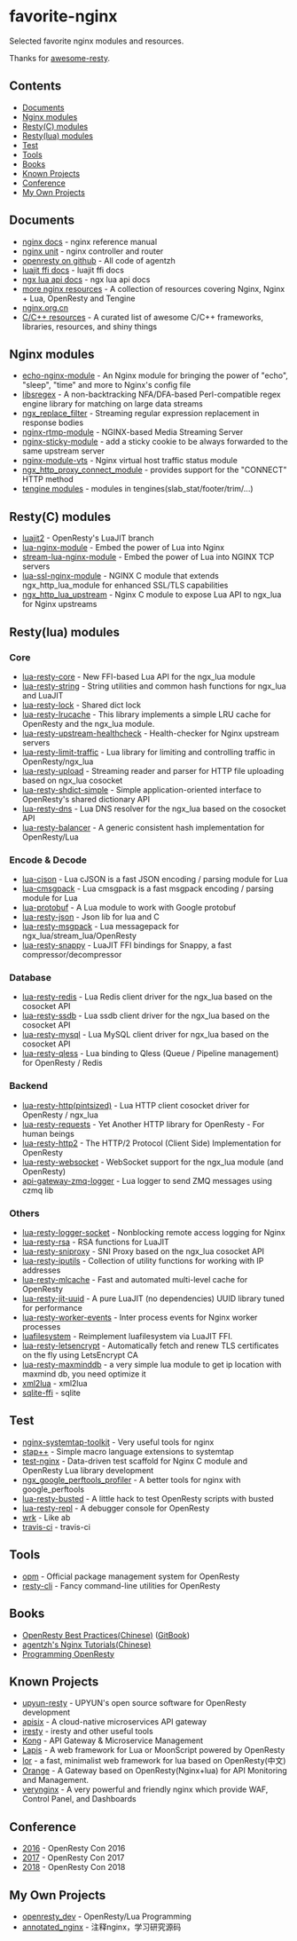# favorite-nginx
Selected favorite nginx modules and resources.

Thanks for [awesome-resty](https://github.com/bungle/awesome-resty).

## Contents
* [Documents](#documents)
* [Nginx modules](#nginx-modules)
* [Resty(C) modules](#restyc-modules)
* [Resty(lua) modules](#restylua-modules)
* [Test](#test)
* [Tools](#tools)
* [Books](#books)
* [Known Projects](#known-projects)
* [Conference](#conference)
* [My Own Projects](#my-own-projects)


## Documents
* [nginx docs](http://nginx.org/en/docs/) - nginx reference manual
* [nginx unit](http://unit.nginx.org/) - nginx controller and router
* [openresty on github](https://github.com/openresty) - All code of agentzh
* [luajit ffi docs](http://luajit.org/ext_ffi.html) - luajit ffi docs
* [ngx lua api docs](https://github.com/openresty/lua-nginx-module/#nginx-api-for-lua) - ngx lua api docs
* [more nginx resources](https://github.com/fcambus/nginx-resources) - A collection of resources covering Nginx, Nginx + Lua, OpenResty and Tengine
* [nginx.org.cn](https://www.nginx.org.cn/)
* [C/C++ resources](https://github.com/fffaraz/awesome-cpp) - A curated list of awesome C/C++ frameworks, libraries, resources, and shiny things

## Nginx modules
* [echo-nginx-module](https://github.com/openresty/echo-nginx-module) - An Nginx module for bringing the power of "echo", "sleep", "time" and more to Nginx's config file
* [libsregex](https://github.com/openresty/sregex) -  A non-backtracking NFA/DFA-based Perl-compatible regex engine library for matching on large data streams
* [ngx_replace_filter](https://github.com/openresty/replace-filter-nginx-module) - Streaming regular expression replacement in response bodies
* [nginx-rtmp-module](https://github.com/arut/nginx-rtmp-module) - NGINX-based Media Streaming Server
* [nginx-sticky-module](https://github.com/bymaximus/nginx-sticky-module-ng) - add a sticky cookie to be always forwarded to the same upstream server
* [nginx-module-vts](https://github.com/vozlt/nginx-module-vts) - Nginx virtual host traffic status module
* [ngx_http_proxy_connect_module](https://github.com/chobits/ngx_http_proxy_connect_module) - provides support for the "CONNECT" HTTP method
* [tengine modules](https://github.com/alibaba/tengine) - modules in tengines(slab_stat/footer/trim/...)

## Resty(C) modules
* [luajit2](https://github.com/openresty/luajit2) - OpenResty's LuaJIT branch
* [lua-nginx-module](https://github.com/openresty/lua-nginx-module) - Embed the power of Lua into Nginx
* [stream-lua-nginx-module](https://github.com/openresty/stream-lua-nginx-module) - Embed the power of Lua into NGINX TCP servers
* [lua-ssl-nginx-module](https://github.com/openresty/lua-ssl-nginx-module) - NGINX C module that extends ngx_http_lua_module for enhanced SSL/TLS capabilities
* [ngx_http_lua_upstream](https://github.com/openresty/lua-upstream-nginx-module) - Nginx C module to expose Lua API to ngx_lua for Nginx upstreams

## Resty(lua) modules

### Core
* [lua-resty-core](https://github.com/openresty/lua-resty-core) - New FFI-based Lua API for the ngx_lua module
* [lua-resty-string](https://github.com/openresty/lua-resty-string) - String utilities and common hash functions for ngx_lua and LuaJIT
* [lua-resty-lock](https://github.com/openresty/lua-resty-lock) - Shared dict lock
* [lua-resty-lrucache](https://github.com/openresty/lua-resty-lrucache) - This library implements a simple LRU cache for OpenResty and the ngx_lua module.
* [lua-resty-upstream-healthcheck](https://github.com/openresty/lua-resty-upstream-healthcheck) - Health-checker for Nginx upstream servers
* [lua-resty-limit-traffic](https://github.com/openresty/lua-resty-limit-traffic) - Lua library for limiting and controlling traffic in OpenResty/ngx_lua
* [lua-resty-upload](https://github.com/openresty/lua-resty-upload) - Streaming reader and parser for HTTP file uploading based on ngx_lua cosocket
* [lua-resty-shdict-simple](https://github.com/openresty/lua-resty-shdict-simple) - Simple application-oriented interface to OpenResty's shared dictionary API
* [lua-resty-dns](https://github.com/openresty/lua-resty-dns) - Lua DNS resolver for the ngx_lua based on the cosocket API
* [lua-resty-balancer](https://github.com/openresty/lua-resty-balancer) - A generic consistent hash implementation for OpenResty/Lua

### Encode & Decode
* [lua-cjson](https://github.com/openresty/lua-cjson) - Lua cJSON is a fast JSON encoding / parsing module for Lua
* [lua-cmsgpack](https://github.com/chronolaw/lua-cmsgpack) - Lua cmsgpack is a fast msgpack encoding / parsing module for Lua
* [lua-protobuf](https://github.com/starwing/lua-protobuf) - A Lua module to work with Google protobuf
* [lua-resty-json](https://github.com/cloudflare/lua-resty-json) - Json lib for lua and C
* [lua-resty-msgpack](https://github.com/chronolaw/lua-resty-msgpack) - Lua messagepack for ngx_lua/stream_lua/OpenResty
* [lua-resty-snappy](https://github.com/bungle/lua-resty-snappy) - LuaJIT FFI bindings for Snappy, a fast compressor/decompressor

### Database
* [lua-resty-redis](https://github.com/openresty/lua-resty-redis) - Lua Redis client driver for the ngx_lua based on the cosocket API
* [lua-resty-ssdb](https://github.com/LazyZhu/lua-resty-ssdb) - Lua ssdb client driver for the ngx_lua based on the cosocket API
* [lua-resty-mysql](https://github.com/openresty/lua-resty-mysql) - Lua MySQL client driver for ngx_lua based on the cosocket API
* [lua-resty-qless](https://github.com/pintsized/lua-resty-qless) - Lua binding to Qless (Queue / Pipeline management) for OpenResty / Redis

### Backend
* [lua-resty-http(pintsized)](https://github.com/pintsized/lua-resty-http) - Lua HTTP client cosocket driver for OpenResty / ngx_lua
* [lua-resty-requests](https://github.com/tokers/lua-resty-requests) - Yet Another HTTP library for OpenResty - For human beings
* [lua-resty-http2](https://github.com/tokers/lua-resty-http2) - The HTTP/2 Protocol (Client Side) Implementation for OpenResty
* [lua-resty-websocket](https://github.com/openresty/lua-resty-websocket) - WebSocket support for the ngx_lua module (and OpenResty) 
* [api-gateway-zmq-logger](https://github.com/adobe-apiplatform/api-gateway-zmq-logger) - Lua logger to send ZMQ messages using czmq lib

### Others
* [lua-resty-logger-socket](https://github.com/cloudflare/lua-resty-logger-socket) - Nonblocking remote access logging for Nginx
* [lua-resty-rsa](https://github.com/doujiang24/lua-resty-rsa) - RSA functions for LuaJIT
* [lua-resty-sniproxy](https://github.com/fffonion/lua-resty-sniproxy/) - SNI Proxy based on the ngx_lua cosocket API
* [lua-resty-iputils](https://github.com/hamishforbes/lua-resty-iputils) - Collection of utility functions for working with IP addresses
* [lua-resty-mlcache](https://github.com/thibaultcha/lua-resty-mlcache) - Fast and automated multi-level cache for OpenResty
* [lua-resty-jit-uuid](https://github.com/thibaultcha/lua-resty-jit-uuid) - A pure LuaJIT (no dependencies) UUID library tuned for performance
* [lua-resty-worker-events](https://github.com/Kong/lua-resty-worker-events) - Inter process events for Nginx worker processes
* [luafilesystem](https://github.com/spacewander/luafilesystem) - Reimplement luafilesystem via LuaJIT FFI.
* [lua-resty-letsencrypt](https://github.com/torhve/lua-resty-letsencrypt) - Automatically fetch and renew TLS certificates on the fly using LetsEncrypt CA
* [lua-resty-maxminddb](https://github.com/lilien1010/lua-resty-maxminddb) - a very simple lua module to get ip location with maxmind db, you need optimize it
* [xml2lua](https://github.com/manoelcampos/xml2lua) - xml2lua
* [sqlite-ffi](https://github.com/ColonelThirtyTwo/lsqlite3-ffi) - sqlite


 
## Test
* [nginx-systemtap-toolkit](https://github.com/openresty/nginx-systemtap-toolkit) - Very useful tools for nginx
* [stap++](https://github.com/openresty/stapxx) - Simple macro language extensions to systemtap
* [test-nginx](https://github.com/openresty/test-nginx) - Data-driven test scaffold for Nginx C module and OpenResty Lua library development
* [ngx_google_perftools_profiler](https://github.com/chronolaw/ngx_google_perftools_profiler_module) - A better tools for nginx with google_perftools
* [lua-resty-busted](https://github.com/thibaultcha/lua-resty-busted) - A little hack to test OpenResty scripts with busted
* [lua-resty-repl](https://github.com/saks/lua-resty-repl) - A debugger console for OpenResty
* [wrk](https://github.com/wg/wrk) - Like ab
* [travis-ci](https://travis-ci.org) - travis-ci

## Tools
* [opm](https://github.com/openresty/opm) - Official package management system for OpenResty
* [resty-cli](https://github.com/openresty/resty-cli) - Fancy command-line utilities for OpenResty 


## Books
* [OpenResty Best Practices(Chinese)](https://github.com/moonbingbing/openresty-best-practices) ([GitBook](https://www.gitbook.com/book/moonbingbing/openresty-best-practices/details))
* [agentzh's Nginx Tutorials(Chinese)](https://github.com/openresty/nginx-tutorials/tree/master/zh-cn)
* [Programming OpenResty](https://github.com/openresty/programming-openresty)

## Known Projects
* [upyun-resty](https://github.com/upyun/upyun-resty) - UPYUN's open source software for OpenResty development
* [apisix](https://github.com/apache/apisix) - A cloud-native microservices API gateway
* [iresty](https://github.com/iresty) - iresty and other useful tools
* [Kong](https://github.com/Mashape/kong) - API Gateway & Microservice Management
* [Lapis](http://leafo.net/lapis/) - A web framework for Lua or MoonScript powered by OpenResty
* [lor](https://github.com/sumory/lor) - a fast, minimalist web framework for lua based on OpenResty(中文)
* [Orange](https://github.com/sumory/orange) - A Gateway based on OpenResty(Nginx+lua) for API Monitoring and Management.
* [verynginx](https://github.com/alexazhou/VeryNginx) - A very powerful and friendly nginx which provide WAF, Control Panel, and Dashboards

## Conference
* [2016](http://con.openresty.org/cn/2016/) - OpenResty Con 2016
* [2017](http://con.openresty.org/cn/2017/) - OpenResty Con 2017
* [2018](http://con.openresty.org/cn/2018/) - OpenResty Con 2018

## My Own Projects
* [openresty_dev](https://github.com/chronolaw/openresty_dev) - OpenResty/Lua Programming
* [annotated_nginx](https://github.com/chronolaw/annotated_nginx) - 注释nginx，学习研究源码




